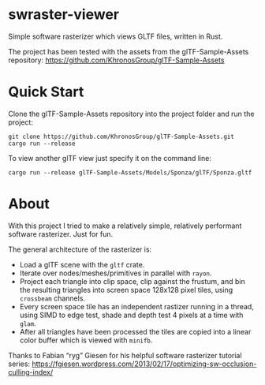 # swraster-viewer
Simple software rasterizer which views GLTF files, written in Rust.

The project has been tested with the assets from the glTF-Sample-Assets repository: https://github.com/KhronosGroup/glTF-Sample-Assets

# Quick Start
Clone the glTF-Sample-Assets repository into the project folder and run the project:
```
git clone https://github.com/KhronosGroup/glTF-Sample-Assets.git
cargo run --release
```

To view another glTF view just specify it on the command line:
```
cargo run --release glTF-Sample-Assets/Models/Sponza/glTF/Sponza.gltf
```

# About
With this project I tried to make a relatively simple, relatively performant software rasterizer. Just for fun.

The general architecture of the rasterizer is:
- Load a glTF scene with the `gltf` crate.
- Iterate over nodes/meshes/primitives in parallel with `rayon`.
- Project each triangle into clip space, clip against the frustum, and bin the resulting triangles into screen space 128x128 pixel tiles, using `crossbeam` channels.
- Every screen space tile has an independent rastizer running in a thread, using SIMD to edge test, shade and depth test 4 pixels at a time with `glam`.
- After all triangles have been processed the tiles are copied into a linear color buffer which is viewed with `minifb`.

Thanks to Fabian “ryg” Giesen for his helpful software rasterizer tutorial series: https://fgiesen.wordpress.com/2013/02/17/optimizing-sw-occlusion-culling-index/
